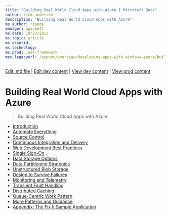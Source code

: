 ```yaml
---
title: "Building Real World Cloud Apps with Azure | Microsoft Docs"
author: rick-anderson
description: "Building Real World Cloud Apps with Azure"
ms.author: riande
manager: wpickett
ms.date: 10/23/2013
ms.topic: article
ms.assetid: 
ms.technology: 
ms.prod: .net-framework
msc.legacyurl: /aspnet/overview/developing-apps-with-windows-azure/building-real-world-cloud-apps-with-windows-azure
---
```

[Edit .md file](C:\Projects\msc\dev\Msc.Www\Web.ASP\App_Data\github\aspnet\overview\developing-apps-with-windows-azure\index.md) | [Edit dev content](http://www.aspdev.net/umbraco#/content/content/edit/53611) | [View dev content](http://docs.aspdev.net/tutorials/aspnet/overview/developing-apps-with-windows-azure/building-real-world-cloud-apps-with-windows-azure/index.html) | [View prod content](http://www.asp.net/aspnet/overview/developing-apps-with-windows-azure/building-real-world-cloud-apps-with-windows-azure)

Building Real World Cloud Apps with Azure
====================
> Building Real World Cloud Apps with Azure


- [Introduction](introduction.md)
- [Automate Everything](automate-everything.md)
- [Source Control](source-control.md)
- [Continuous Integration and Delivery](continuous-integration-and-continuous-delivery.md)
- [Web Development Best Practices](web-development-best-practices.md)
- [Single Sign-On](single-sign-on.md)
- [Data Storage Options](data-storage-options.md)
- [Data Partitioning Strategies](data-partitioning-strategies.md)
- [Unstructured Blob Storage](unstructured-blob-storage.md)
- [Design to Survive Failures](design-to-survive-failures.md)
- [Monitoring and Telemetry](monitoring-and-telemetry.md)
- [Transient Fault Handling](transient-fault-handling.md)
- [Distributed Caching](distributed-caching.md)
- [Queue-Centric Work Pattern](queue-centric-work-pattern.md)
- [More Patterns and Guidance](more-patterns-and-guidance.md)
- [Appendix: The Fix It Sample Application](the-fix-it-sample-application.md)